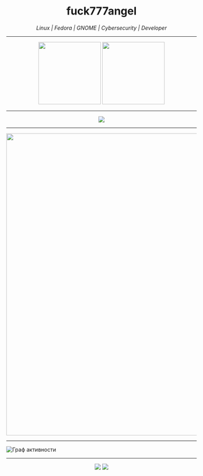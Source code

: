 <h1 align="center">fuck777angel</h1>
<p align="center"><i>Linux | Fedora | GNOME | Cybersecurity | Developer</i></p>

---

<p align="center">
  <img src="https://github-readme-stats.vercel.app/api?username=fuck777angel&count_private=true&include_all_commits=true&hide_border=true&show_icons=true&theme=tokyonight&bg_color=0d1117&title_color=BC8BFD&icon_color=BC8BFD" height="165">
  <img src="https://github-readme-stats.vercel.app/api/top-langs/?username=fuck777angel&layout=compact&hide_border=true&langs_count=8&theme=tokyonight&bg_color=0d1117&title_color=BC8BFD&icon_color=BC8BFD" height="165">
</p>

---

<p align="center">
  <img src="http://github-readme-streak-stats.herokuapp.com?user=fuck777angel&theme=tokyonight&hide_border=true&background=0d1117&ring=BC8BFD&fire=BC8BFD&currStreakLabel=BC8BFD">
</p>

---

<p align="center">
  <img src="https://raw.githubusercontent.com/fuck777angel/icons/aee695fe7fa3847ddfb248d402725ccbb9609239/icons/toxi-contribution-grid-dark.svg" width="800">
</p>

---

![Граф активности](https://github-readme-activity-graph.vercel.app/graph?username=fuck777angel&theme=react-dark&bg_color=0d1117&color=BC8BFD&line=BC8BFD&point=FFFFFF&hide_border=true)

---

<p align="center">
  <img src="https://komarev.com/ghpvc/?username=fuck777angel&color=BC8BFD&style=flat-square">
  <img src="https://hit.yhype.me/github/profile?user_id=65571116">
</p>
